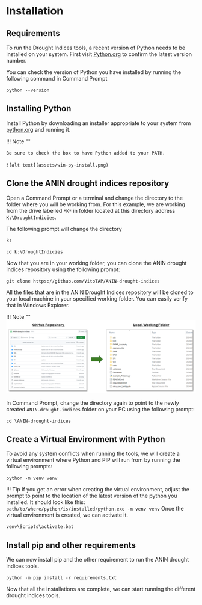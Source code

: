 # Installation

## Requirements
To run the Drought Indices tools, a recent version of Python needs to be installed on your system. First visit [Python.org](https://www.python.org/) to confirm the latest version number. 

You can check the version of Python you have installed by running the following command in Command Prompt
```
python --version
```

## Installing Python
Install Python by downloading an installer appropriate to your system from [python.org](https://www.python.org/)  and running it.

!!! Note ""

    Be sure to check the box to have Python added to your PATH.

    ![alt text](assets/win-py-install.png)

## Clone the ANIN drought indices repository
Open a Command Prompt or a terminal and change the directory to the folder where you will be working from. For this example, we are working from the drive labelled `*K*` in folder located at this directory address `K:\DroughtIndicies`. 

The following prompt will change the directory
```
k:
```
```
cd k:\DroughtIndicies
```

Now that you are in your working folder, you can clone the ANIN drought indices repository using the following prompt:
```
git clone https://github.com/VitoTAP/ANIN-drought-indices
```
All the files that are in the ANIN Drought Indices repository will be cloned to your local machine in your specified working folder. You can easily verify that in Windows Explorer. 

!!! Note ""
    ![alt text](assets/Online2Local.PNG)

In Command Prompt, change the directory again to point to the newly created `ANIN-drought-indices` folder on your PC using the following prompt:
``` 
cd \ANIN-drought-indices
```
## Create a Virtual Environment with Python
To avoid any system conflicts when running the tools, we will create a virtual environment where Python and PIP will run from by running the following prompts:

``` 
python -m venv venv
```
!!! Tip
    If you get an error when creating the virtual environment, adjust the prompt to point to the location of the latest version of the python you installed. It should look like this:
    ```
    path/to/where/python/is/installed/python.exe -m venv venv
    ```
Once the virtual environment is created, we can activate it.
``` 
venv\Scripts\activate.bat
```
## Install pip and other requirements
We can now install pip and the other requirement to run the ANIN drought indices tools.

```
python -m pip install -r requirements.txt
```
Now that all the installations are complete, we can start running the different drought indices tools.

